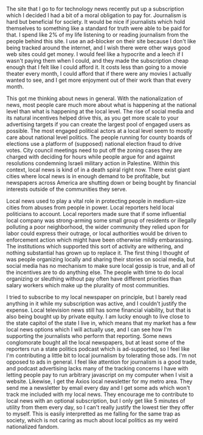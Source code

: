 The site that I go to for technology news recently put up a subscription which I decided I had a bit of a moral obligation to pay for. Journalism is hard but beneficial for society. It would be nice if journalists which hold themselves to something like a standard for truth were able to be paid for that. I spend like 2% of my life listening to or reading journalism from the people behind this site. I use an ad-blocker on their site because I don't like being tracked around the internet, and I wish there were other ways good web sites could get money. I would feel like a hypocrite and a leech if I wasn't paying them when I could, and they made the subscription cheap enough that I felt like I could afford it. It costs less than going to a movie theater every month, I could afford that if there were any movies I actually wanted to see, and I get more enjoyment out of their work than that every month.

This got me thinking about news in general. With the nationalization of news, most people care much more about what is happening at the national level than what is happening at the local level. The rise of social media and its natural incentives helped drive this, as you get more scale to your advertising targets if you can create the largest pool of engaged users as possible. The most engaged political actors at a local level seem to mostly care about national level politics. The people running for county boards of elections use a platform of (supposed) national election fraud to drive votes. City council meetings need to put off the zoning cases they are charged with deciding for hours while people argue for and against resolutions condemning Israeli military action in Palestine. Within this context, local news is kind of in a death spiral right now. There exist giant cities where local news is in enough demand to be profitable, but newspapers across America are shutting down or being bought by financial interests outside of the communities they serve.

Local news used to play a vital role in protecting people in medium-size cities from abuses from people in power. Local reporters held local politicians to account. Local reporters made sure that if some influential local company was strong-arming some small group of residents or illegally polluting a poor neighborhood, the wider community they relied upon for labor could express their outrage, or local authorities would be driven to enforcement action which might have been otherwise mildly embarassing. The institutions which supported this sort of activity are withering, and nothing substantial has grown up to replace it. The first thing I thought of was people organizing locally and sharing their stories on social media, but social media has no mechanism to make sure local gossip is true, and all of the incentives are to do anything else. The people with time to do local organizing or sleuthing without pay often have different priorities than salary workers which make up the plurality of most communities.

I tried to subscribe to my local newspaper on principle, but I barely read anything in it while my subscription was active, and I couldn't justify the expense. Local television news still has some financial viability, but that is also being bought up by private equity. I am lucky enough to live close to the state capitol of the state I live in, which means that my market has a few local news options which I will actually use, and I can see how I'm supporting the journalists who perform that reporting. Some news conglomorate bought all the local newspapers, but at least some of the reporters run a state politics podcast which is ad-supported, so I feel like I'm contributing a little bit to local journalism by tolerating those ads. I'm not opposed to ads in general. I feel like attention for journalism is a good trade, and podcast advertising lacks many of the tracking concerns I have with letting people pay to run arbitrary javascript on my computer when I visit a website. Likewise, I get the Axios local newsletter for my metro area. They send me a newsletter by email every day and I get some ads which won't track me included with my local news. They encourage me to contribute to local news with an optional subscription, but I only get like 5 minutes of utility from them every day, so I can't really justify the lowest tier they offer to myself. This is easily interpretted as me falling for the same trap as society, which is not caring as much about local politics as my weird nationalized fandom.
